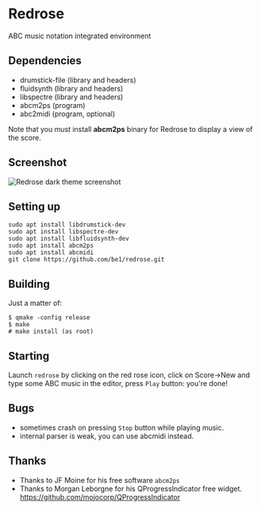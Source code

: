 # Redrose
ABC music notation integrated environment

## Dependencies
- drumstick-file (library and headers)
- fluidsynth (library and headers)
- libspectre (library and headers)
- abcm2ps (program)
- abc2midi (program, optional)

Note that you *must* install **abcm2ps** binary for Redrose to display a view of the score.

## Screenshot
![Redrose dark theme screenshot](http://brouits.free.fr/redrose/redrose.png)

## Setting up
```
sudo apt install libdrumstick-dev
sudo apt install libspectre-dev
sudo apt install libfluidsynth-dev
sudo apt install abcm2ps
sudo apt install abcmidi
git clone https://github.com/be1/redrose.git
```
## Building
Just a matter of:
```
$ qmake -config release
$ make
# make install (as root)
```

## Starting
Launch `redrose` by clicking on the red rose icon, click on Score->New and type some ABC music in the editor, press `Play` button: you're done!

## Bugs
- sometimes crash on pressing `Stop` button while playing music.
- internal parser is weak, you can use abcmidi instead.

## Thanks
- Thanks to JF Moine for his free software `abcm2ps`
- Thanks to Morgan Leborgne for his QProgressIndicator free widget. https://github.com/mojocorp/QProgressIndicator


